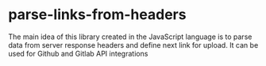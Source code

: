# parse-links-from-headers
The main idea of ​​this library created in the JavaScript language is to parse data from server response headers and define next link for upload. It can be used for Github and Gitlab API integrations
